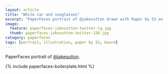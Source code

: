 ```yaml
---
layout: article
title: "White car and sunglasses"
excerpt: "PaperFaces portrait of @jakesutton drawn with Paper by 53 on an iPad."
image: 
  feature: paperfaces-jakesutton-twitter-lg.jpg
  thumb: paperfaces-jakesutton-twitter-150.jpg
category: paperfaces
tags: [portrait, illustration, paper by 53, beard]
---
```


PaperFaces portrait of [@jakesutton](http://twitter.com/jakesutton).

{% include paperfaces-boilerplate.html %}